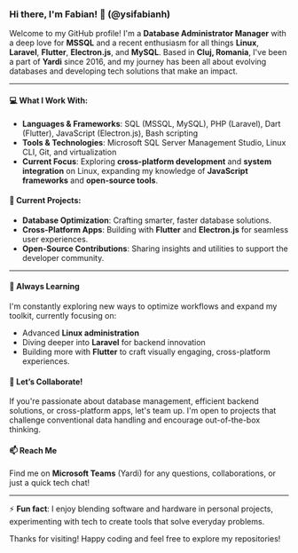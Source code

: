 ### Hi there, I'm Fabian! 👋 (@ysifabianh)

Welcome to my GitHub profile! I'm a **Database Administrator Manager** with a deep love for **MSSQL** and a recent enthusiasm for all things **Linux**, **Laravel**, **Flutter**, **Electron.js**, and **MySQL**. Based in **Cluj, Romania**, I've been a part of **Yardi** since 2016, and my journey has been all about evolving databases and developing tech solutions that make an impact.

---

#### 💻 What I Work With:
- **Languages & Frameworks**: SQL (MSSQL, MySQL), PHP (Laravel), Dart (Flutter), JavaScript (Electron.js), Bash scripting
- **Tools & Technologies**: Microsoft SQL Server Management Studio, Linux CLI, Git, and virtualization
- **Current Focus**: Exploring **cross-platform development** and **system integration** on Linux, expanding my knowledge of **JavaScript frameworks** and **open-source tools**.

#### 🔭 Current Projects:
- **Database Optimization**: Crafting smarter, faster database solutions.
- **Cross-Platform Apps**: Building with **Flutter** and **Electron.js** for seamless user experiences.
- **Open-Source Contributions**: Sharing insights and utilities to support the developer community.

---

#### 🌱 Always Learning
I'm constantly exploring new ways to optimize workflows and expand my toolkit, currently focusing on:
- Advanced **Linux administration**
- Diving deeper into **Laravel** for backend innovation
- Building more with **Flutter** to craft visually engaging, cross-platform experiences.

#### 🤝 Let’s Collaborate!
If you're passionate about database management, efficient backend solutions, or cross-platform apps, let's team up. I'm open to projects that challenge conventional data handling and encourage out-of-the-box thinking.

#### 📫 Reach Me
Find me on **Microsoft Teams** (Yardi) for any questions, collaborations, or just a quick tech chat!

---

⚡ **Fun fact**: I enjoy blending software and hardware in personal projects, experimenting with tech to create tools that solve everyday problems.

Thanks for visiting! Happy coding and feel free to explore my repositories!
